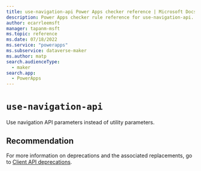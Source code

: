 ```yaml
---
title: use-navigation-api Power Apps checker reference | Microsoft Docs
description: Power Apps checker rule reference for use-navigation-api.
author: ecarrleemsft
manager: tapanm-msft
ms.topic: reference
ms.date: 07/18/2022
ms.service: "powerapps"
ms.subservice: dataverse-maker
ms.author: matp
search.audienceType: 
  - maker
search.app: 
  - PowerApps
---
```

# `use-navigation-api`

Use navigation API parameters instead of utility parameters.

## Recommendation

For more information on deprecations and the associated replacements, go to [Client API deprecations](/power-platform/important-changes-coming#some-client-apis-are-deprecated).
